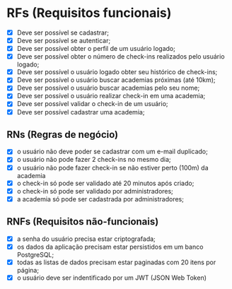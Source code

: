 # RFs (Requisitos funcionais)

- [x] Deve ser possível se cadastrar;
- [x] Deve ser possível se autenticar;
- [x] Deve ser possível obter o perfil de um usuário logado;
- [x] Deve ser possível obter o número de check-ins realizados pelo usuário logado;
- [x] Deve ser possível o usuário logado obter seu histórico de check-ins;
- [x] Deve ser possível o usuário buscar academias próximas (até 10km);
- [x] Deve ser possível o usuário buscar academias pelo seu nome;
- [x] Deve ser possível o usuário realizar check-in em uma academia;
- [x] Deve ser possível validar o check-in de um usuário;
- [x] Deve ser possível cadastrar uma academia;

## RNs (Regras de negócio)

- [x] o usuário não deve poder se cadastrar com um e-mail duplicado;
- [x] o usuário não pode fazer 2 check-ins no mesmo dia;
- [x] o usuário não pode fazer check-in se não estiver perto (100m) da academia
- [x] o check-in só pode ser validado até 20 minutos após criado;
- [x] o check-in só pode ser validado por administradores;
- [x] a academia só pode ser cadastrada por administradores;

## RNFs (Requisitos não-funcionais)

- [x] a senha do usuário precisa estar criptografada;
- [x] os dados da aplicação precisam estar persistidos em um banco PostgreSQL;
- [x] todas as listas de dados precisam estar paginadas com 20 itens por página;
- [x] o usuário deve ser indentificado por um JWT (JSON Web Token)